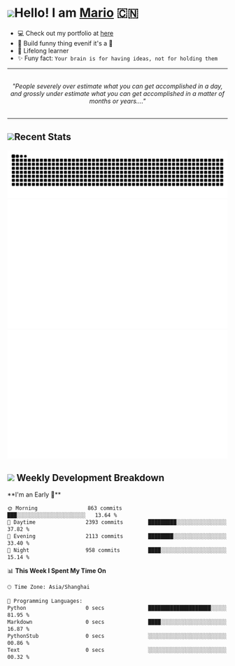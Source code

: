 <h1><a href = "#"><img src="https://media.giphy.com/media/VgCDAzcKvsR6OM0uWg/giphy.gif" width="50"></a><span>Hello! I am <a href="https://github.com/mario1in">Mario</a></span> 🇨🇳 </h1>

- 💻 Check out my portfolio at [here](https://shixiong.name)
- 🔨 Build funny thing evenif it's a 💩
- 🚀 Lifelong learner
- ✨ Funy fact: `Your brain is for having ideas, not for holding them`

<hr/>
<br/>
<div align="center">
<i>"People severely over estimate what you can get accomplished in a day, and grossly under estimate what you can get accomplished in a matter of months or years...." </i>
</div>
<br/>
<hr/>

<h2 align="left">
  <a href="#"><img src="https://emojis.slackmojis.com/emojis/images/1643514389/3643/cool-doge.gif?1643514389" height="30"></a>Recent Stats
</h2>

![snake](https://raw.githubusercontent.com/mario1in/mario1in/output/github-contribution-grid-snake.svg)
![overview](https://raw.githubusercontent.com/mario1in/mario1in/stats-output/generated/overview.svg)
![languages](https://raw.githubusercontent.com/mario1in/mario1in/stats-output/generated/languages.svg)

<h2 align="left">
  <a href="#"><img src="https://emojis.slackmojis.com/emojis/images/1643514062/184/nyancat_big.gif?1643514062" height="30"></a> Weekly Development Breakdown
</h2>
<!--START_SECTION:waka-->
**I'm an Early 🐤** 

```text
🌞 Morning                863 commits         ███░░░░░░░░░░░░░░░░░░░░░░   13.64 % 
🌆 Daytime                2393 commits        █████████░░░░░░░░░░░░░░░░   37.82 % 
🌃 Evening                2113 commits        ████████░░░░░░░░░░░░░░░░░   33.40 % 
🌙 Night                  958 commits         ████░░░░░░░░░░░░░░░░░░░░░   15.14 % 
```


📊 **This Week I Spent My Time On** 

```text
🕑︎ Time Zone: Asia/Shanghai

💬 Programming Languages: 
Python                   0 secs              ████████████████████░░░░░   81.95 % 
Markdown                 0 secs              ████░░░░░░░░░░░░░░░░░░░░░   16.87 % 
PythonStub               0 secs              ░░░░░░░░░░░░░░░░░░░░░░░░░   00.86 % 
Text                     0 secs              ░░░░░░░░░░░░░░░░░░░░░░░░░   00.32 % 
```


<!--END_SECTION:waka-->

